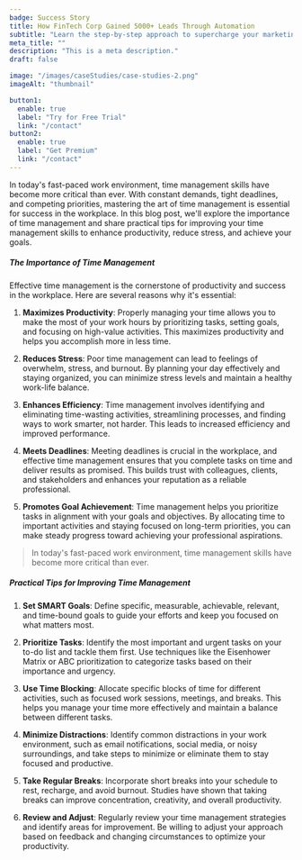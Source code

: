 ```yaml
---
badge: Success Story
title: How FinTech Corp Gained 5000+ Leads Through Automation
subtitle: "Learn the step-by-step approach to supercharge your marketing efforts."
meta_title: ""
description: "This is a meta description."
draft: false

image: "/images/caseStudies/case-studies-2.png"
imageAlt: "thumbnail"

button1:
  enable: true
  label: "Try for Free Trial"
  link: "/contact"
button2:
  enable: true
  label: "Get Premium"
  link: "/contact"
---
```



In today's fast-paced work environment, time management skills have become more critical than ever. With constant demands, tight deadlines, and competing priorities, mastering the art of time management is essential for success in the workplace. In this blog post, we'll explore the importance of time management and share practical tips for improving your time management skills to enhance productivity, reduce stress, and achieve your goals.

##### The Importance of Time Management

Effective time management is the cornerstone of productivity and success in the workplace. Here are several reasons why it's essential:

1. **Maximizes Productivity**: Properly managing your time allows you to make the most of your work hours by prioritizing tasks, setting goals, and focusing on high-value activities. This maximizes productivity and helps you accomplish more in less time.

2. **Reduces Stress**: Poor time management can lead to feelings of overwhelm, stress, and burnout. By planning your day effectively and staying organized, you can minimize stress levels and maintain a healthy work-life balance.

3. **Enhances Efficiency**: Time management involves identifying and eliminating time-wasting activities, streamlining processes, and finding ways to work smarter, not harder. This leads to increased efficiency and improved performance.

4. **Meets Deadlines**: Meeting deadlines is crucial in the workplace, and effective time management ensures that you complete tasks on time and deliver results as promised. This builds trust with colleagues, clients, and stakeholders and enhances your reputation as a reliable professional.

5. **Promotes Goal Achievement**: Time management helps you prioritize tasks in alignment with your goals and objectives. By allocating time to important activities and staying focused on long-term priorities, you can make steady progress toward achieving your professional aspirations.

> In today's fast-paced work environment, time management skills have become more critical than ever.

##### Practical Tips for Improving Time Management

1. **Set SMART Goals**: Define specific, measurable, achievable, relevant, and time-bound goals to guide your efforts and keep you focused on what matters most.

2. **Prioritize Tasks**: Identify the most important and urgent tasks on your to-do list and tackle them first. Use techniques like the Eisenhower Matrix or ABC prioritization to categorize tasks based on their importance and urgency.

3. **Use Time Blocking**: Allocate specific blocks of time for different activities, such as focused work sessions, meetings, and breaks. This helps you manage your time more effectively and maintain a balance between different tasks.

4. **Minimize Distractions**: Identify common distractions in your work environment, such as email notifications, social media, or noisy surroundings, and take steps to minimize or eliminate them to stay focused and productive.

5. **Take Regular Breaks**: Incorporate short breaks into your schedule to rest, recharge, and avoid burnout. Studies have shown that taking breaks can improve concentration, creativity, and overall productivity.

6. **Review and Adjust**: Regularly review your time management strategies and identify areas for improvement. Be willing to adjust your approach based on feedback and changing circumstances to optimize your productivity.
